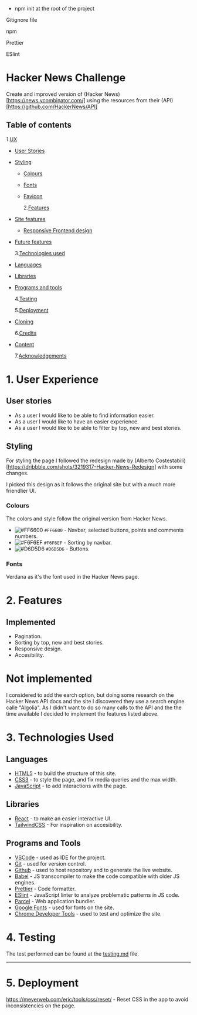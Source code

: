 - npm init at the root of the project

Gitignore file

npm

Prettier

ESlint

# Hacker News Challenge

Create and improved version of (Hacker News)[https://news.ycombinator.com/] using the resources from their (API)[https://github.com/HackerNews/API]

## Table of contents

1.[UX](#ux)

- [User Stories](#user-stories)
- [Styling](#styling)

  - [Colours](#colours)
  - [Fonts](#fonts)
  - [Favicon](#favicon)

    2.[Features](#features)

- [Site features](#site-features)

  - [Responsive Frontend design](#responsive-frontend-design)

- [Future features](#future-features)

  3.[Technologies used](#technologies-used)

- [Languages](#languages)
- [Libraries](#libraries)
- [Programs and tools](#programs-and-tools)

  4.[Testing](#testing)

  5.[Deployment](#deployment)

- [Cloning](#cloning)

  6.[Credits](#credits)

- [Content](#content)

  7.[Acknowledgements](#acknowledgements)

<h1> 1. User Experience </h1>

## **User stories**

- As a user I would like to be able to find information easier.
- As a user I would like to have an easier experience.
- As a user I would like to be able to filter by top, new and best stories.

## **Styling**

For styling the page I followed the redesign made by (Alberto Costestabili)[https://dribbble.com/shots/3219317-Hacker-News-Redesign] with some changes.

I picked this design as it follows the original site but with a much more friendlier UI.

### Colours

The colors and style follow the original version from Hacker News.

- ![#FF6600](https://via.placeholder.com/15/FF6600/000000?text=+) `#FF6600` - Navbar, selected buttons, points and comments numbers.
- ![#F6F6EF](https://via.placeholder.com/15/F6F6EF/000000?text=+) `#F6F6EF` - Sorting by navbar.
- ![#D6D5D6](https://via.placeholder.com/15/D6D5D6/000000?text=+) `#D6D5D6` - Buttons.

### Fonts

Verdana as it's the font used in the Hacker News page.

<h1> 2. Features </h1>

## Implemented

- Pagination.
- Sorting by top, new and best stories.
- Responsive design.
- Accesibility.

# Not implemented

I considered to add the earch option, but doing some research on the Hacker News API docs and the site I discovered they use a search engine calle "Algolia". As I didn't want to do so many calls to the API and the the time available I decided to implement the features listed above.

<h1> 3. Technologies Used </h1>

## Languages

- [HTML5](https://www.w3schools.com/html/) - to build the structure of this site.
- [CSS3](https://www.w3schools.com/css/) - to style the page, and fix media queries and the max width.
- [JavaScript](https://www.javascript.com/) - to add interactions with the page.

## Libraries

- [React](https://reactjs.org/) - to make an easier interactive UI.
- [TailwindCSS](https://tailwindcss.com/docs/box-shadow) - For inspiration on accesibility.

## Programs and Tools

- [VSCode](https://code.visualstudio.com/) - used as IDE for the project.
- [Git](https://git-scm.com/) - used for version control.
- [Github](https://github.com/) - used to host repository and to generate the live website.
- [Babel](https://babeljs.io/) - JS transcompiler to make the code compatible with older JS engines.
- [Prettier](https://prettier.io/) - Code formatter.
- [ESlint](https://eslint.org/) - JavaScript linter to analyze problematic patterns in JS code.
- [Parcel](https://parceljs.org/) - Web application bundler.
- [Google Fonts](https://fonts.google.com) - used for fonts on the site.
- [Chrome Developer Tools](https://developers.google.com/web/tools/chrome-devtools) - used to test and optimize the site.

<h1> 4. Testing </h1>

The test performed can be found at the [testing.md](testing.md) file.

---

<h1> 5. Deployment </h1>

https://meyerweb.com/eric/tools/css/reset/ - Reset CSS in the app to avoid inconsistencies on the page.
